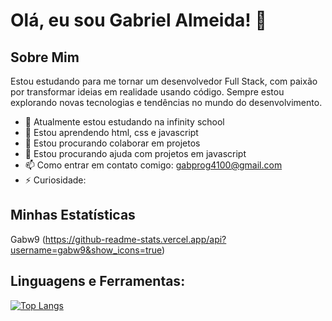 # Olá, eu sou Gabriel Almeida! 👋

## Sobre Mim
Estou estudando para me tornar um desenvolvedor Full Stack, com paixão por transformar ideias em realidade usando código. Sempre estou explorando novas tecnologias e tendências no mundo do desenvolvimento.

- 🔭 Atualmente estou estudando na infinity school
- 🌱 Estou aprendendo html, css e javascript 
- 👯 Estou procurando colaborar em projetos
- 🤔 Estou procurando ajuda com projetos em javascript
- 📫 Como entrar em contato comigo: gabprog4100@gmail.com
- ⚡ Curiosidade:  

## Minhas Estatísticas

Gabw9 (https://github-readme-stats.vercel.app/api?username=gabw9&show_icons=true)

## Linguagens e Ferramentas:
[![Top Langs](https://github-readme-stats.vercel.app/api/top-langs/?username=Gabw9&layout=compact)](https://github.com/anuraghazra/github-readme-stats)
